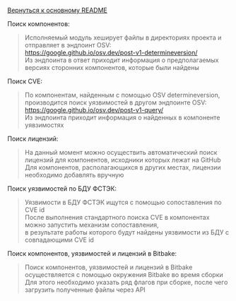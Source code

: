 [Вернуться к основному README](../README.md)

Поиск компонентов:  
> Исполняемый модуль хеширует файлы в директориях проекта и отправляет в эндпоинт OSV:  
https://google.github.io/osv.dev/post-v1-determineversion/  
Из эндпоинта в ответ приходит информация о предполагаемых версиях сторонних компонентов, которые были найдены

Поиск CVE:  
> По компонентам, найденным с помощью OSV determineversion, производится поиск уязвимостей в другом эндпоинте OSV:  
https://google.github.io/osv.dev/post-v1-query/  
Из эндпоинта приходит информация о найденных в компоненте уявзимостях  

Поиск лицензий:  
> На данный момент можно осуществить автоматический поиск лицензий для компонентов, исходники которых лежат на GitHub  
Для компонентов, располагающихся в других местах, лицензии необходимо добавлять вручную

Поиск уязвимостей по БДУ ФСТЭК:  
> Уязвимости в БДУ ФСТЭК ищутся с помощью сопоставления по CVE id  
После выполнения стандартного поиска CVE в компонентах можно запустить механизм сопоставления,  
в результате работы которого будут найдены уязвимости из БДУ с совпадающими CVE id

Поиск компонентов, уязвимостей и лицензий в Bitbake:  
> Поиск компонентов, уязвимостей и лицензий в Bitbake осуществляется с помощью окружения Bitbake во время сборки  
Для этого необходимо указать ряд флагов при сборке, после чего загрузить полученные файлы через API 